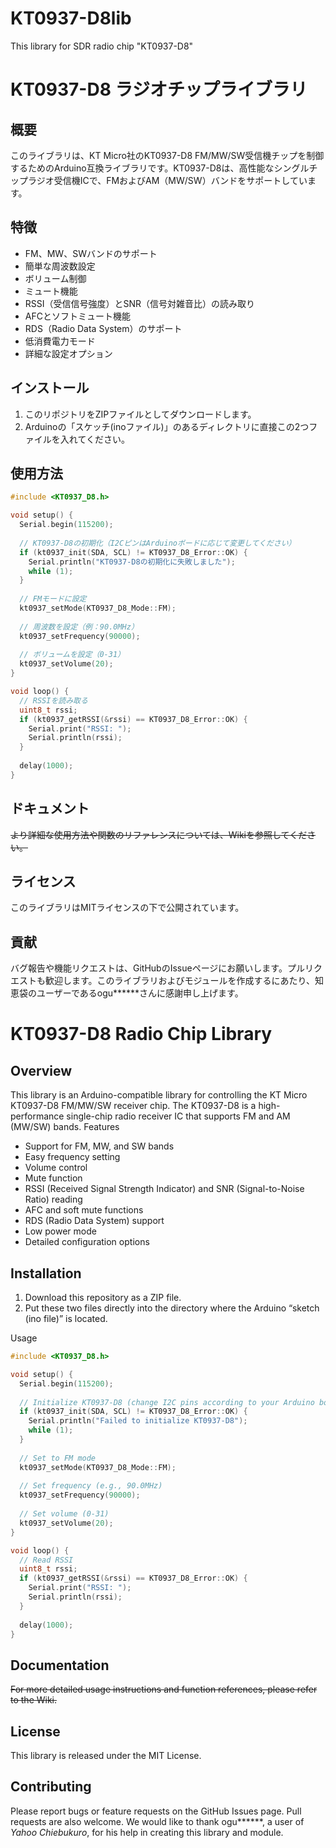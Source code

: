 # KT0937-D8lib
This library for SDR radio chip "KT0937-D8"

# KT0937-D8 ラジオチップライブラリ

## 概要

このライブラリは、KT Micro社のKT0937-D8 FM/MW/SW受信機チップを制御するためのArduino互換ライブラリです。KT0937-D8は、高性能なシングルチップラジオ受信機ICで、FMおよびAM（MW/SW）バンドをサポートしています。

## 特徴

- FM、MW、SWバンドのサポート
- 簡単な周波数設定
- ボリューム制御
- ミュート機能
- RSSI（受信信号強度）とSNR（信号対雑音比）の読み取り
- AFCとソフトミュート機能
- RDS（Radio Data System）のサポート
- 低消費電力モード
- 詳細な設定オプション

## インストール

1. このリポジトリをZIPファイルとしてダウンロードします。
2. Arduinoの「スケッチ(inoファイル)」のあるディレクトリに直接この2つファイルを入れてください。

## 使用方法

```cpp
#include <KT0937_D8.h>

void setup() {
  Serial.begin(115200);
  
  // KT0937-D8の初期化（I2CピンはArduinoボードに応じて変更してください）
  if (kt0937_init(SDA, SCL) != KT0937_D8_Error::OK) {
    Serial.println("KT0937-D8の初期化に失敗しました");
    while (1);
  }
  
  // FMモードに設定
  kt0937_setMode(KT0937_D8_Mode::FM);
  
  // 周波数を設定（例：90.0MHz）
  kt0937_setFrequency(90000);
  
  // ボリュームを設定（0-31）
  kt0937_setVolume(20);
}

void loop() {
  // RSSIを読み取る
  uint8_t rssi;
  if (kt0937_getRSSI(&rssi) == KT0937_D8_Error::OK) {
    Serial.print("RSSI: ");
    Serial.println(rssi);
  }
  
  delay(1000);
}
```
## ドキュメント
~~より詳細な使用方法や関数のリファレンスについては、Wikiを参照してください。~~
## ライセンス
このライブラリはMITライセンスの下で公開されています。
## 貢献
バグ報告や機能リクエストは、GitHubのIssueページにお願いします。プルリクエストも歓迎します。このライブラリおよびモジュールを作成するにあたり、知恵袋のユーザーであるogu******さんに感謝申し上げます。


# KT0937-D8 Radio Chip Library
## Overview
This library is an Arduino-compatible library for controlling the KT Micro KT0937-D8 FM/MW/SW receiver chip. The KT0937-D8 is a high-performance single-chip radio receiver IC that supports FM and AM (MW/SW) bands.
Features

- Support for FM, MW, and SW bands
- Easy frequency setting
- Volume control
- Mute function
- RSSI (Received Signal Strength Indicator) and SNR (Signal-to-Noise Ratio) reading
- AFC and soft mute functions
- RDS (Radio Data System) support
- Low power mode
- Detailed configuration options

## Installation

1. Download this repository as a ZIP file.
2. Put these two files directly into the directory where the Arduino “sketch (ino file)” is located.

Usage
```cpp
#include <KT0937_D8.h>

void setup() {
  Serial.begin(115200);
  
  // Initialize KT0937-D8 (change I2C pins according to your Arduino board)
  if (kt0937_init(SDA, SCL) != KT0937_D8_Error::OK) {
    Serial.println("Failed to initialize KT0937-D8");
    while (1);
  }
  
  // Set to FM mode
  kt0937_setMode(KT0937_D8_Mode::FM);
  
  // Set frequency (e.g., 90.0MHz)
  kt0937_setFrequency(90000);
  
  // Set volume (0-31)
  kt0937_setVolume(20);
}

void loop() {
  // Read RSSI
  uint8_t rssi;
  if (kt0937_getRSSI(&rssi) == KT0937_D8_Error::OK) {
    Serial.print("RSSI: ");
    Serial.println(rssi);
  }
  
  delay(1000);
}
```

## Documentation
~~For more detailed usage instructions and function references, please refer to the Wiki.~~
## License
This library is released under the MIT License.
## Contributing
Please report bugs or feature requests on the GitHub Issues page. Pull requests are also welcome. We would like to thank ogu******, a user of *Yahoo Chiebukuro*, for his help in creating this library and module.

